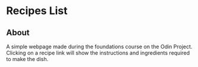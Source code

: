 
# Recipes List




## About
A simple webpage made during the foundations course on the Odin Project. Clicking on a recipe link will show the instructions and ingredients required to make the dish.

